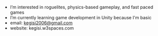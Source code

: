 - I’m interested in roguelites, physics-based gameplay, and fast paced games
- I’m currently learning game development in Unity because I'm basic
- email: kegisi2006@gmail.com 
- website: kegisi.w3spaces.com
